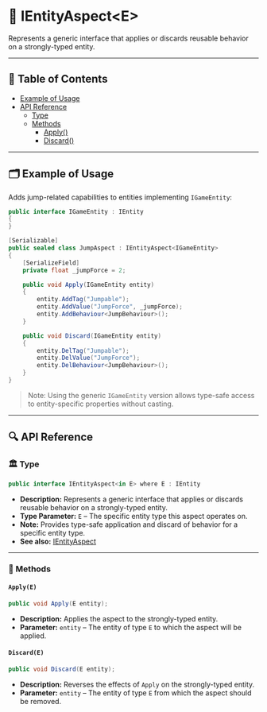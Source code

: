 # 🧩 IEntityAspect&lt;E&gt;

Represents a generic interface that applies or discards reusable behavior on a strongly-typed entity.

---

## 📑 Table of Contents

- [Example of Usage](#-example-of-usage)
- [API Reference](#-api-reference)
    - [Type](#-type)
    - [Methods](#-methods)
        - [Apply()](#applye)
        - [Discard()](#discarde)

---

## 🗂 Example of Usage

Adds jump-related capabilities to entities implementing `IGameEntity`:

```csharp
public interface IGameEntity : IEntity
{
}
```

```csharp
[Serializable]
public sealed class JumpAspect : IEntityAspect<IGameEntity>
{
    [SerializeField]
    private float _jumpForce = 2;

    public void Apply(IGameEntity entity)
    {
        entity.AddTag("Jumpable");
        entity.AddValue("JumpForce", _jumpForce);
        entity.AddBehaviour<JumpBehaviour>();
    }

    public void Discard(IGameEntity entity)
    {
        entity.DelTag("Jumpable");
        entity.DelValue("JumpForce");
        entity.DelBehaviour<JumpBehaviour>();
    }
}
```

> Note: Using the generic `IGameEntity` version allows type-safe access to entity-specific properties without casting.


---

## 🔍 API Reference

### 🏛️ Type

```csharp
public interface IEntityAspect<in E> where E : IEntity
```

- **Description:** Represents a generic interface that applies or discards reusable behavior on a strongly-typed entity.
- **Type Parameter:** `E` – The specific entity type this aspect operates on.
- **Note:** Provides type-safe application and discard of behavior for a specific entity type.
- **See also:** [IEntityAspect](IEntityAspect.md)

---

### 🏹 Methods

#### `Apply(E)`

```csharp
public void Apply(E entity);
```

- **Description:** Applies the aspect to the strongly-typed entity.
- **Parameter:** `entity` – The entity of type `E` to which the aspect will be applied.

#### `Discard(E)`

```csharp
public void Discard(E entity);
```

- **Description:** Reverses the effects of `Apply` on the strongly-typed entity.
- **Parameter:** `entity` – The entity of type `E` from which the aspect should be removed.